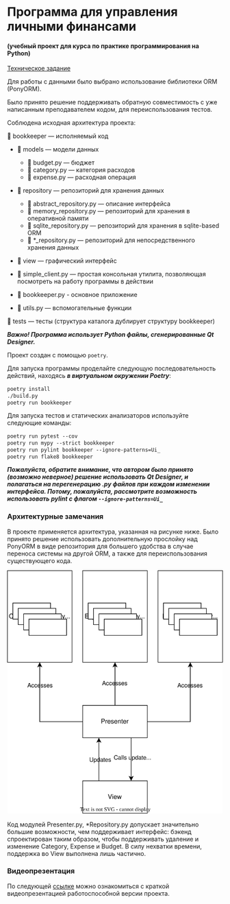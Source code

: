 # Программа для управления личными финансами
#### (учебный проект для курса по практике программирования на Python)

[Техническое задание](specification.md)

Для работы с данными было выбрано использование библиотеки ORM (PonyORM).

Было принято решение поддерживать обратную совместимость с уже написанным преподавателем кодом, для переиспользования тестов.

Соблюдена исходная архитектура проекта:

📁 bookkeeper — исполняемый код

- 📁 models — модели данных

    - 📄 budget.py — бюджет
    - 📄 category.py — категория расходов
    - 📄 expense.py — расходная операция
- 📁 repository — репозиторий для хранения данных

    - 📄 abstract_repository.py — описание интерфейса
    - 📄 memory_repository.py — репозиторий для хранения в оперативной памяти
    - 📄 sqlite_repository.py — репозиторий для хранения в sqlite-based ORM
    - 📄 *_repository.py — репозиторий для непосредственного хранения данных
- 📁 view — графический интерфейс
- 📄 simple_client.py — простая консольная утилита, позволяющая посмотреть на работу программы в действии
- 📄 bookkeeper.py - основное приложение
- 📄 utils.py — вспомогательные функции

📁 tests — тесты (структура каталога дублирует структуру bookkeeper)

***Важно! Программа использует Python файлы, сгенерированные Qt Designer.***

Проект создан с помощью `poetry`.

Для запуска программы проделайте следующую последовательность действий, находясь ***в виртуальном окружении Poetry***:

```commandline
poetry install
./build.py
poetry run bookkeeper
```

Для запуска тестов и статических анализаторов используйте следующие команды:

```commandline
poetry run pytest --cov
poetry run mypy --strict bookkeeper
poetry run pylint bookkeeper --ignore-patterns=Ui_
poetry run flake8 bookkeeper
```

***Пожалуйста, обратите внимание, что автором было принято (возможно неверное) решение использовать Qt Designer, и полагаться на перегенерацию .py файлов при каждом изменении интерфейса. Потому, пожалуйста, рассмотрите возможность использовать pylint с флагом `--ignore-patterns=Ui_`***

### Архитектурные замечания

В проекте применяется архитектура, указанная на рисунке ниже. Было принято решение использовать дополнительную прослойку над PonyORM в виде репозитория для большего удобства в случае переноса системы на другой ORM, а также для переиспользования существующего кода.

![Architectural](arch.svg)

Код модулей Presenter.py, *Repository.py допускает значительно большие возможности, чем поддерживает интерфейс: бэкенд спроектирован таким образом, чтобы поддерживать удаление и изменение Category, Expense и Budget. В силу нехватки времени, поддержка во View выполнена лишь частично.

### Видеопрезентация

По следующей [ссылке](https://disk.yandex.com/i/QcefXs144mnaBQ) можно ознакомиться с краткой видеопрезентацией работоспособной версии проекта.
